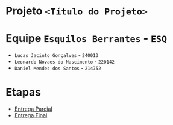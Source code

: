 # Projeto `<Título do Projeto>`

# Equipe `Esquilos Berrantes` - `ESQ`
* `Lucas Jacinto Gonçalves` - `240013`
* `Leonardo Novaes do Nascimento` - `220142`
* `Daniel Mendes dos Santos` - `214752`

# Etapas

* [Entrega Parcial](parcial/)
* [Entrega Final](final/)
